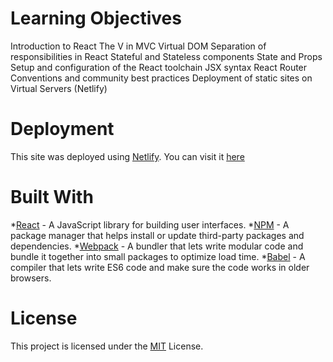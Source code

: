 # Learning Objectives

Introduction to React
The V in MVC
Virtual DOM
Separation of responsibilities in React
Stateful and Stateless components
State and Props
Setup and configuration of the React toolchain
JSX syntax
React Router
Conventions and community best practices
Deployment of static sites on Virtual Servers (Netlify)


# Deployment
This site was deployed using [Netlify](https://www.netlify.com/). You can visit it [here](https://boa.netlify.com/) 

# Built With

*[React](https://reactjs.org/) - A JavaScript library for building user interfaces.
*[NPM](https://www.npmjs.com/) - A package manager that helps install or update third-party packages and dependencies.
*[Webpack](https://webpack.js.org/) - A bundler that lets write modular code and bundle it together into small packages to optimize load time.
*[Babel](https://babeljs.io/) - A compiler that lets write ES6 code and make sure the code works in older browsers.


# License

This project is licensed under the [MIT](https://opensource.org/licenses/MIT) License.
